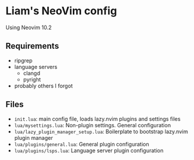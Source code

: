 # Liam's NeoVim config
Using Neovim 10.2

## Requirements
- ripgrep
- language servers
    - clangd
    - pyright
- probably others I forgot
 
## Files
- `init.lua`: main config file, loads lazy.nvim plugins and settings files
- `lua/mysettings.lua`: Non-plugin settings. General configuration
- `lua/lazy_plugin_manager_setup.lua`: Boilerplate to bootstrap lazy.nvim plugin manager
- `lua/plugins/general.lua`: General plugin configuration
- `lua/plugins/lsps.lua`: Language server plugin configuration
